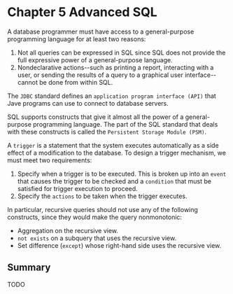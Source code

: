 # Chapter 5 Advanced SQL



A database programmer must have access to a general-purpose programming language for at least two reasons:

1. Not all queries can be expressed in SQL since SQL does not provide the full expressive power of a general-purpose language.
2. Nondeclarative actions--such as printing a report, interacting with a user, or sending the results of a query to a graphical user interface--cannot be done from within SQL.

The `JDBC` standard defines an `application program interface (API)` that Jave programs can use to connect to database servers.

SQL supports constructs that give it almost all the power of a general-purpose programming language. The part of the SQL standard that deals with these constructs is called the `Persistent Storage Module (PSM)`.

A `trigger` is a statement that the system executes automatically as a side effect of a modification to the database. To design a trigger mechanism, we must meet two requirements:

1. Specify when a trigger is to be executed. This is broken up into an `event` that causes the trigger to be checked and a `condition` that must be satisfied for trigger execution to proceed.
2. Specify the `actions` to be taken when the trigger executes.

In particular, recursive queries should not use any of the following constructs, since they would make the query nonmonotonic:

- Aggregation on the recursive view.
- `not exists` on a subquery that uses the recursive view.
- Set difference (`except`) whose right-hand side uses the recursive view.



## Summary

TODO
